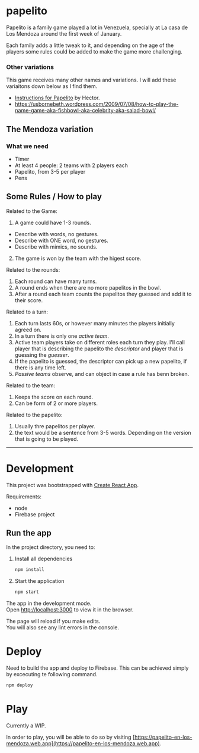 # papelito

Papelito is a family game played a lot in Venezuela, specially at La casa de Los Mendoza around the first week of January.

Each family adds a little tweak to it, and depending on the age of the players some rules could be added to make the game more challenging.

### Other variations

This game receives many other names and variations. I will add these variaitons down below as I find them.

- [Instructions for Papelito](http://cairo.lti.cs.cmu.edu/~hector/wikihow_xml/categorized/Hobbies%20and%20Crafts/Games/Paper%20Games/Play-Papelito.html.xml) by Hector.
- https://usbornebeth.wordpress.com/2009/07/08/how-to-play-the-name-game-aka-fishbowl-aka-celebrity-aka-salad-bowl/

## The Mendoza variation

### What we need

- Timer
- At least 4 people: 2 teams with 2 players each
- Papelito, from 3-5 per player
- Pens

## Some Rules / How to play

Related to the Game:

1. A game could have 1-3 rounds.

- Describe with words, no gestures.
- Describe with ONE word, no gestures.
- Describe with mimics, no sounds.

2. The game is won by the team with the higest score.

Related to the rounds:

1. Each round can have many turns.
2. A round ends when there are no more papelitos in the bowl.
3. After a round each team counts the papelitos they guessed and add it to their score.

Related to a turn:

1. Each turn lasts 60s, or however many minutes the players initially agreed on.
2. In a turn there is only one _active team_.
3. Active team players take on different roles each turn they play. I'll call player that is describing the papelito the _descriptor_ and player that is guessing the _guesser_.
4. If the papelito is guessed, the descriptor can pick up a new papelito, if there is any time left.
5. _Passive teams_ observe, and can object in case a rule has benn broken.

Related to the team:

1. Keeps the score on each round.
2. Can be form of 2 or more players.

Related to the papelito:

1. Usually thre papelitos per player.
2. the text would be a sentence from 3-5 words. Depending on the version that is going to be played.

---

# Development

This project was bootstrapped with [Create React App](https://github.com/facebook/create-react-app).

Requirements:

- node
- Firebase project

## Run the app

In the project directory, you need to:

1. Install all dependencies
   ```sh
   npm install
   ```
2. Start the application
   ```sh
   npm start
   ```

The app in the development mode.\
Open [http://localhost:3000](http://localhost:3000) to view it in the browser.

The page will reload if you make edits.\
You will also see any lint errors in the console.

# Deploy

Need to build the app and deploy to Firebase. This can be achieved simply by excecuting te following command.

```sh
npm deploy
```

# Play

Currently a WIP.

In order to play, you will be able to do so by visiting [https://papelito-en-los-mendoza.web.app](https://papelito-en-los-mendoza.web.app).
